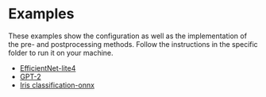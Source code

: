 # Examples

These examples show the configuration as well as the implementation of the pre- and postprocessing methods. Follow the instructions in the specific folder to run it on your machine.

- <a href="/efficientnet-lite4">EfficientNet-lite4</a>
- <a href="/gpt2">GPT-2</a>
- <a href="/iris-classification-onnx">Iris classification-onnx</a>
